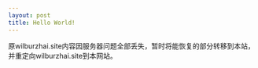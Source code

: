 ```yaml
---
layout: post
title: Hello World!
---
```

原wilburzhai.site内容因服务器问题全部丢失，暂时将能恢复的部分转移到本站，并重定向wilburzhai.site到本网站。